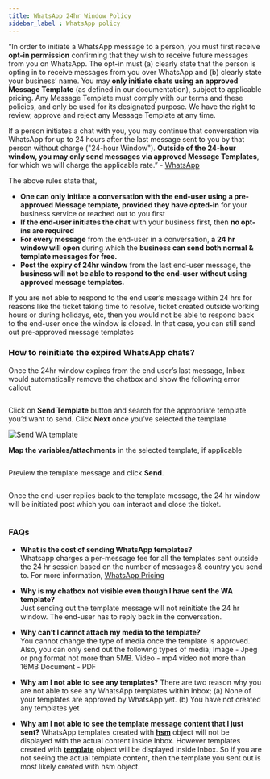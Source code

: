 ```yaml
---
title: WhatsApp 24hr Window Policy
sidebar_label : WhatsApp policy 
---
```



“In order to initiate a WhatsApp message to a person, you must first receive **opt-in permission** confirming that they wish to receive future messages from you on WhatsApp. The opt-in must (a) clearly state that the person is opting in to receive messages from you over WhatsApp and (b) clearly state your business’ name. You may **only initiate chats using an approved Message Template** (as defined in our documentation), subject to applicable pricing. Any Message Template must comply with our terms and these policies, and only be used for its designated purpose. We have the right to review, approve and reject any Message Template at any time.

If a person initiates a chat with you, you may continue that conversation via WhatsApp for up to 24 hours after the last message sent to you by that person without charge ("24-hour Window"). **Outside of the 24-hour window, you may only send messages via approved Message Templates**, for which we will charge the applicable rate.” - [WhatsApp](https://www.whatsapp.com/legal/business-policy/?lang=en)

The above rules state that,  

-   **One can only initiate a conversation with the end-user using a pre-approved Message template, provided they have opted-in** for your business service or reached out to you first   
-   **If the end-user initiates the chat** with your business first, then **no opt-ins are required**     
-   **For every message** from the end-user in a conversation, **a 24 hr window will open** during which the **business can send both normal & template messages for free.**    
-   **Post the expiry of 24hr window** from the last end-user message, the **business will not be able to respond to the end-user without using approved message templates.**

    
If you are not able to respond to the end user’s message within 24 hrs for reasons like the ticket taking time to resolve, ticket created outside working hours or during holidays, etc, then you would not be able to respond back to the end-user once the window is closed. In that case, you can still send out pre-approved message templates

### How to reinitiate the expired WhatsApp chats?

Once the 24hr window expires from the end user’s last message, Inbox would automatically remove the chatbox and show the following error callout

![<Whatsapp chat expired>](https://cdn.yellowmessenger.com/0FLnwl9mTOFF1643904544902.png)

  

Click on **Send Template** button and search for the appropriate template you’d want to send.
Click **Next** once you’ve selected the template

![Send WA template](https://cdn.yellowmessenger.com/aLue04XbbaL91643903648829.png)

  

**Map the variables/attachments** in the selected template, if applicable

![<Map variables>](https://cdn.yellowmessenger.com/3dQFDMC6EgfW1643903692320.png)

  

Preview the template message and click **Send**.

![<Preview>](https://cdn.yellowmessenger.com/ODIGuBQREBHP1643903753985.png)

  

Once the end-user replies back to the template message, the 24 hr window will be initiated post which you can interact and close the ticket.

![<img>](https://cdn.yellowmessenger.com/819eGvCJiOMk1643903788556.png)

### FAQs

 -   **What is the cost of sending WhatsApp templates?**  
    Whatsapp charges a per-message fee for all the templates sent outside the 24 hr session based on the number of messages & country you send to. For more information, [WhatsApp Pricing ](https://developers.facebook.com/docs/whatsapp/pricing/)
    
 -   **Why is my chatbox not visible even though I have sent the WA template?**  
      Just sending out the template message will not reinitiate the 24 hr window. The end-user has to reply back in the conversation.  
  
 -   **Why can’t I cannot attach my media to the template?**  
    You cannot change the type of media once the template is approved. Also, you can only send out the following types of media;
    Image - Jpeg or png format not more than 5MB.
      Video - mp4 video not more than 16MB
      Document - PDF
	
 - **Why am I not able to see any templates?**
      There are two reason why you are not able to see any WhatsApp templates within Inbox; (a) None of your templates are approved by WhatsApp yet. (b) You have not created any templates yet
	
 - **Why am I not able to see the template message content that I just sent?**
	 WhatsApp templates created with **[hsm](https://developers.facebook.com/docs/whatsapp/api/messages#hsm-object)** object will not be displayed with the actual content inside Inbox. However templates created with **[template](https://developers.facebook.com/docs/whatsapp/api/messages#template-object)** object will be displayed inside Inbox. So if you are not seeing the actual template content, then the template you sent out is most likely created with hsm object. 
	 
